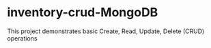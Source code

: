 # inventory-crud-MongoDB
This project demonstrates basic Create, Read, Update, Delete (CRUD) operations 
